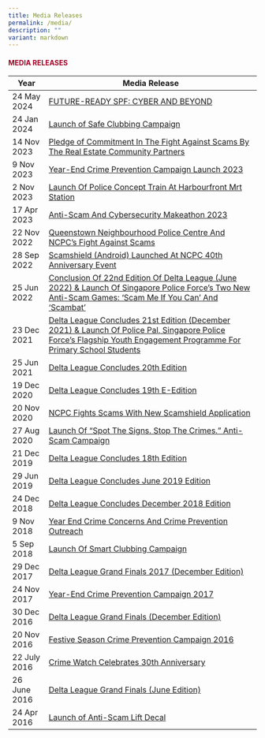 ```yaml
---
title: Media Releases
permalink: /media/
description: ""
variant: markdown
---
```

#### <font style="color:#a20427;">MEDIA RELEASES</font>

| Year | Media Release |
| -------- | -------- | 
| 24 May 2024  | [FUTURE-READY SPF: CYBER AND BEYOND](https://appdev.ifdemo.com/ncpcorgsg/downloads/mediarelease/POLICE-WORKPLAN-SEMINAR-2024-A-FUTURE-READY-SPF-CYBER-AND-BEYOND.pdf)| 
| 24 Jan 2024  | [Launch of Safe Clubbing Campaign](https://appdev.ifdemo.com/ncpcorgsg/downloads/mediarelease/News-Release-LAUNCHOFSAFECLUBBINGCAMPAIGNON24JANUARY2024.pdf)| 
| 14 Nov 2023   | [Pledge of Commitment In The Fight Against Scams By The Real Estate Community Partners](https://appdev.ifdemo.com/ncpcorgsg/downloads/mediarelease/JOINT-NEWS-RELEASE-PLEDGE-OF-COMMITMENT-IN-THE-FIGHT-AGAINST-SCAMS-BY-THE-REAL-ESTATE-COMMUNITY-PARTNERS.pdf)| 
| 9 Nov 2023   | [Year-End Crime Prevention Campaign Launch 2023](https://appdev.ifdemo.com/ncpcorgsg/downloads/mediarelease/Joint-News-Release-Year-End-Crime-Prevention-Campaign-Launch-2023-9Nov.pdf)| 
| 2 Nov 2023   | [Launch Of Police Concept Train At Harbourfront Mrt Station](https://appdev.ifdemo.com/ncpcorgsg/downloads/mediarelease/LAUNCH-OF-POLICE-CONCEPT-TRAIN-AT-HARBOURFRONT-MRT-STATION.pdf)| 
| 17 Apr 2023  | [Anti-Scam And Cybersecurity Makeathon 2023](https://appdev.ifdemo.com/ncpcorgsg/downloads/mediarelease/ANTI-SCAM-AND-CYBERSECURITY-MAKEATHON-2023-17Apr23.pdf)| 
| 22 Nov 2022  | [Queenstown Neighbourhood Police Centre And NCPC’s Fight Against Scams](https://appdev.ifdemo.com/ncpcorgsg/downloads/mediarelease/QUEENSTOWN-NEIGHBOURHOOD-POLICE-CENTRE-AND-NCPCS-FIGHT-AGAINST-SCAMS-22Nov22.pdf)| 
| 28 Sep 2022   | [Scamshield (Android) Launched At NCPC 40th Anniversary Event ](https://appdev.ifdemo.com/ncpcorgsg/downloads/mediarelease/SCAMSHIELD-ANDROID-LAUNCHED-AT-NCPC-40TH-ANNIVERSARY-EVENT-28Sep22.pdf)| 
| 25 Jun 2022  | [Conclusion Of 22nd Edition Of Delta League (June 2022) &amp; Launch Of Singapore Police Force’s Two New Anti-Scam Games: ‘Scam Me If You Can’ And ‘Scambat’](https://appdev.ifdemo.com/ncpcorgsg/downloads/mediarelease/CONCLUSION-OF-22ND-EDITION-OF-DELTA-LEAGUE.pdf)| 
| 23 Dec 2021   | [Delta League Concludes 21st Edition (December 2021) &amp; Launch Of Police Pal, Singapore Police Force’s Flagship Youth Engagement Programme For Primary School Students](https://appdev.ifdemo.com/ncpcorgsg/downloads/mediarelease/DELTA-LEAGUE-CONCLUDES-21ST-EDITION-23dec21.pdf)| 
| 25 Jun 2021   | [Delta League Concludes 20th Edition](https://appdev.ifdemo.com/ncpcorgsg/downloads/mediarelease/DELTA-LEAGUE-CONCLUDES-20TH-EDITION-25Jun21.pdf)| 
| 19 Dec 2020  | [Delta League Concludes 19th E-Edition](https://appdev.ifdemo.com/ncpcorgsg/downloads/mediarelease/DELTA-LEAGUE-CONCLUDES-19TH-E-EDITION-DECEMBER-2020.pdf)| 
| 20 Nov 2020   | [NCPC Fights Scams With New Scamshield Application](https://appdev.ifdemo.com/ncpcorgsg/downloads/mediarelease/NCPC-FIGHTS-SCAMS-WITH-NEW-SCAMSHIELD-APPLICATION-20Nov2020.pdf)| 
| 27 Aug 2020   | [Launch Of “Spot The Signs. Stop The Crimes.” Anti-Scam Campaign](https://appdev.ifdemo.com/ncpcorgsg/downloads/mediarelease/LAUNCH-OF-SPOT-THE-SIGNS-STOP-THE-CRIMES-ANTI-SCAM-CAMPAIGN-202027Aug.pdf)| 
| 21 Dec 2019  | [Delta League Concludes 18th Edition](https://appdev.ifdemo.com/ncpcorgsg/downloads/mediarelease/DELTA-LEAGUE-CONCLUDES-18TH-EDITION-DECEMBER-2019.pdf)| 
| 29 Jun 2019   | [Delta League Concludes June 2019 Edition](https://appdev.ifdemo.com/ncpcorgsg/downloads/mediarelease/DELTA-LEAGUE-CONCLUDES-JUNE-2019-EDITION-29-June-19.pdf)| 
| 24 Dec 2018   | [Delta League Concludes December 2018 Edition](https://appdev.ifdemo.com/ncpcorgsg/downloads/mediarelease/DELTA-LEAGUE-CONCLUDES-DECEMBER-2018-EDITION-24dec2018.pdf)| 
| 9 Nov 2018   | [Year End Crime Concerns And Crime Prevention Outreach](https://appdev.ifdemo.com/ncpcorgsg/downloads/mediarelease/YEAR-END-CRIME-CONCERNS-AND-CRIME-PREVENTION-OUTREACH-9Nov18.pdf)| 
| 5 Sep 2018   | [Launch Of Smart Clubbing Campaign](https://appdev.ifdemo.com/ncpcorgsg/downloads/mediarelease/LAUNCH-OF-SMART-CLUBBING-CAMPAIGN-5Sep18.pdf)| 
| 29 Dec 2017   | [Delta League Grand Finals 2017 (December Edition)](https://appdev.ifdemo.com/ncpcorgsg/downloads/mediarelease/NewsRelease-DELTA-LEAGUE-CONCLUDES-ITS-14TH-EDITION.pdf)| 
| 24 Nov 2017   | [Year-End Crime Prevention Campaign 2017](https://appdev.ifdemo.com/ncpcorgsg/downloads/mediarelease/24Nov17_Press%20Release.pdf)|
| 30 Dec 2016   | [Delta League Grand Finals (December Edition)](https://appdev.ifdemo.com/ncpcorgsg/downloads/mediarelease/DeltaLeagueGrandFinals(DecemberEdition).pdf)|
| 20 Nov 2016   | [Festive Season Crime Prevention Campaign 2016](https://appdev.ifdemo.com/ncpcorgsg/downloads/mediarelease/Media-Factsheet-Crime-Prevention-Campaign-2016_FINAL.pdf)| 
| 22 July 2016  | [Crime Watch Celebrates 30th Anniversary](https://appdev.ifdemo.com/ncpcorgsg/downloads/mediarelease/MediaFactsheet-crimewatch-celebrates-30th-anniversary.pdf)|
| 26 June 2016  | [Delta League Grand Finals (June Edition)](https://appdev.ifdemo.com/ncpcorgsg/downloads/mediarelease/NewsRelease-DeltaLeague2016.pdf)|
| 24 Apr 2016   | [Launch of Anti-Scam Lift Decal](https://appdev.ifdemo.com/ncpcorgsg/downloads/mediarelease/MediaFactsheet-LiftDecalLaunch_25apr_forwebsite.pdf)|